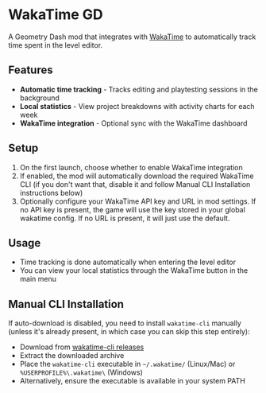 # WakaTime GD

A Geometry Dash mod that integrates with [WakaTime](https://wakatime.com) to automatically track time spent in the level editor.

## Features
- **Automatic time tracking** - Tracks editing and playtesting sessions in the background
- **Local statistics** - View project breakdowns with activity charts for each week
- **WakaTime integration** - Optional sync with the WakaTime dashboard

## Setup

1. On the first launch, choose whether to enable WakaTime integration
2. If enabled, the mod will automatically download the required WakaTime CLI (if you don't want that, disable it and follow Manual CLI Installation instructions below)
3. Optionally configure your WakaTime API key and URL in mod settings. If no API key is present, the game will use the key stored in your global wakatime config. If no URL is present, it will just use the default.

## Usage

- Time tracking is done automatically when entering the level editor
- You can view your local statistics through the WakaTime button in the main menu

## Manual CLI Installation

If auto-download is disabled, you need to install `wakatime-cli` manually (unless it's already present, in which case you can skip this step entirely):
- Download from [wakatime-cli releases](https://github.com/wakatime/wakatime-cli/releases/latest)
- Extract the downloaded archive
- Place the `wakatime-cli` executable in `~/.wakatime/` (Linux/Mac) or `%USERPROFILE%\.wakatime\` (Windows)
- Alternatively, ensure the executable is available in your system PATH